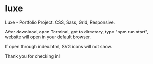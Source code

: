# luxe
Luxe - Portfolio Project. CSS, Sass, Grid, Responsive.

After download, open Terminal, got to directory, type "npm run start", website will open in your default browser.

If open through index.html, SVG icons will not show.

Thank you for checking in!
